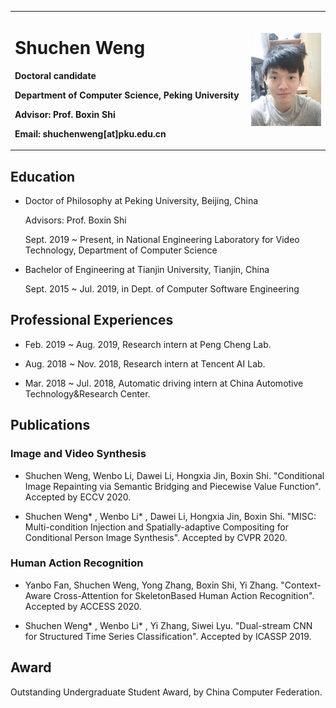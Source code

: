 <table border="0">
  <tr>
    <td width="75%">
      <h1>Shuchen Weng</h1>
      <p><b>Doctoral candidate</b></p>
      <p><b>Department of Computer Science, Peking University</b></p>
      <p><b>Advisor: Prof. Boxin Shi</b></p>
      <p><b>Email: shuchenweng[at]pku.edu.cn</b></p>
    </td>
    <td width="25%">
      <img src="/photo.jpg" width="100%">
    </td>
  </tr>
</table>

## Education
- Doctor of Philosophy at Peking University, Beijing, China

  Advisors: Prof. Boxin Shi

  Sept. 2019 ~ Present, in National Engineering Laboratory for Video Technology, Department of Computer Science

- Bachelor of Engineering at Tianjin University,  Tianjin, China

  Sept. 2015 ~ Jul. 2019, in Dept. of Computer Software Engineering

## Professional Experiences
- Feb. 2019 ~ Aug. 2019, Research intern at Peng Cheng Lab.

- Aug. 2018 ~ Nov. 2018, Research intern at Tencent AI Lab.

- Mar. 2018 ~ Jul. 2018, Automatic driving intern at China Automotive Technology&Research Center.

## Publications
### Image and Video Synthesis
- Shuchen Weng, Wenbo Li, Dawei Li, Hongxia Jin, Boxin Shi. "Conditional Image Repainting via Semantic Bridging and Piecewise Value Function". Accepted by ECCV 2020.

- Shuchen Weng\* , Wenbo Li\* , Dawei Li, Hongxia Jin, Boxin Shi. "MISC: Multi-condition Injection and Spatially-adaptive Compositing for Conditional Person Image Synthesis". Accepted by CVPR 2020.

### Human Action Recognition
- Yanbo Fan, Shuchen Weng, Yong Zhang, Boxin Shi, Yi Zhang. "Context-Aware Cross-Attention for SkeletonBased Human Action Recognition". Accepted by ACCESS 2020.

- Shuchen Weng\* , Wenbo Li\* , Yi Zhang, Siwei Lyu. "Dual-stream CNN for Structured Time Series Classification". Accepted by ICASSP 2019.

## Award
Outstanding Undergraduate Student Award, by China Computer Federation.
